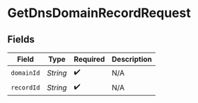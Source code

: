 # GetDnsDomainRecordRequest


## Fields

| Field              | Type               | Required           | Description        |
| ------------------ | ------------------ | ------------------ | ------------------ |
| `domainId`         | *String*           | :heavy_check_mark: | N/A                |
| `recordId`         | *String*           | :heavy_check_mark: | N/A                |